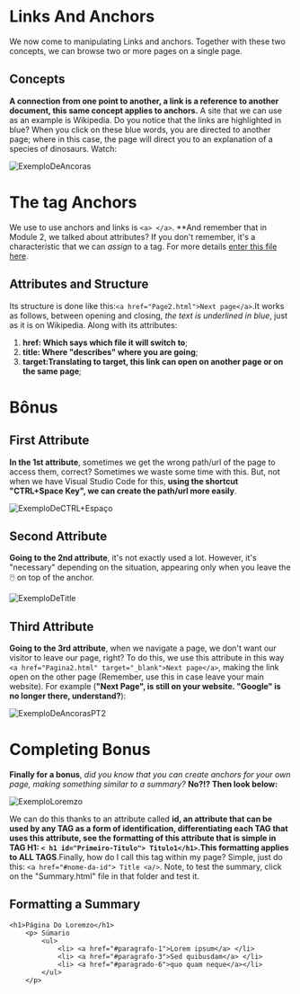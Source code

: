 # Links And Anchors
We now come to manipulating Links and anchors. Together with these two concepts, we can browse two or more pages on a single page.

## Concepts 
__A connection from one point to another, a link is a reference to another document, this same concept applies to anchors.__
A site that we can use as an example is Wikipedia. Do you notice that the links are highlighted in blue? When you click on these blue words, you are directed 
to another page; where in this case, the page will direct you to an explanation of a species of dinosaurs. Watch:

![ExemploDeAncoras](https://github.com/Karlos-Eduardo-Mrqs/Trabalhos_Operacionais/assets/172524894/06ad7f4a-0be0-42e9-9630-353355451419)

# The tag Anchors 
We use to use anchors and links is ``<a> </a>``. **And remember that in Module 2, we talked about attributes? If you don't remember, it's a characteristic that we can *assign* to a tag. For more details [enter this file here](https://github.com/Karlos-Eduardo-Mrqs/Construcao-Html-Css-Javascript/blob/main/Constru%C3%A7%C3%A3o-Html/Modulo%20-%202(Manipula%C3%A7ao%20De%20Textos)/Cita%C3%A7%C3%A3oDeEndere%C3%A7osEasListas-N%C3%BAmero_06/Cita%C3%A7%C3%A3oDeEndere%C3%A7osEasListas.md).

## Attributes and Structure
Its structure is done like this:``<a href="Page2.html">Next page</a>``.It works as follows, between opening and closing, *the text is underlined in blue*, just as it is on Wikipedia. Along with its attributes:
1. **href: Which says which file it will switch to**;
2. **title: Where "describes" where you are going**;
3. **target:Translating to target, this link can open on another page or on the same page**;

# Bônus
## First Attribute
**In the 1st attribute**, sometimes we get the wrong path/url of the page to access them, correct? Sometimes we waste some time with this. But, not when we have Visual Studio Code for this, **using the shortcut "CTRL+Space Key", we can create the path/url more easily**.

![ExemploDeCTRL+Espaço](https://github.com/Karlos-Eduardo-Mrqs/Trabalhos_Operacionais/assets/172524894/bc2abd64-6a4a-4326-829a-6dc5b34c3eff)

## Second Attribute
**Going to the 2nd attribute**, it's not exactly used a lot. However, it's "necessary" depending on the situation, appearing only when you leave the 🖱️ on top of the anchor.

![ExemploDeTitle](https://github.com/Karlos-Eduardo-Mrqs/Trabalhos_Operacionais/assets/172524894/41c7af92-a62f-4b81-aabe-eeaed2d705c1)

## Third Attribute
**Going to the 3rd attribute**, when we navigate a page, we don't want our visitor to leave our page, right? To do this, we use this attribute in this way `` <a href="Pagina2.html" target="_blank">Next page</a> ``, making the link open on the other page (Remember, use this in case leave your main website). For example (**"Next Page", is still on your website. "Google" is no longer there, understand?**):

![ExemploDeAncorasPT2](https://github.com/Karlos-Eduardo-Mrqs/Trabalhos_Operacionais/assets/172524894/7dca0a40-b29c-4eea-b2a6-08e76f8160d8)

# Completing Bonus 
**Finally for a bonus**, *did you know that you can create anchors for your own page, making something similar to a summary?* **No?!? Then look below:**

![ExemploLoremzo](https://github.com/Karlos-Eduardo-Mrqs/Trabalhos_Operacionais/assets/172524894/3d8b7ba3-d011-43cf-a068-ccae8ce41860)

We can do this thanks to an attribute called **id, an attribute that can be used by any TAG as a form of identification, differentiating each TAG that uses this attribute, see the formatting of this attribute that is simple in TAG H1: `< h1 id="Primeiro-Titulo"> Titulo1</h1>`.This formatting applies to ALL TAGS**.Finally, how do I call this tag within my page? Simple, just do this: `` <a href="#nome-da-id"> Title <a/> ``. Note, to test the summary, click on the "Summary.html" file in that folder and test it.

## Formatting a Summary
```
<h1>Página Do Loremzo</h1>
    <p> Súmario 
        <ul>
            <li> <a href="#paragrafo-1">Lorem ipsum</a> </li>
            <li> <a href="#paragrafo-3">Sed quibusdam</a> </li>
            <li> <a href="#paragrado-6">quo quam neque</a></li>
        </ul>
    </p>
```
